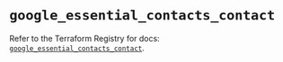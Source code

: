 # `google_essential_contacts_contact`

Refer to the Terraform Registry for docs: [`google_essential_contacts_contact`](https://registry.terraform.io/providers/hashicorp/google/6.49.0/docs/resources/essential_contacts_contact).

